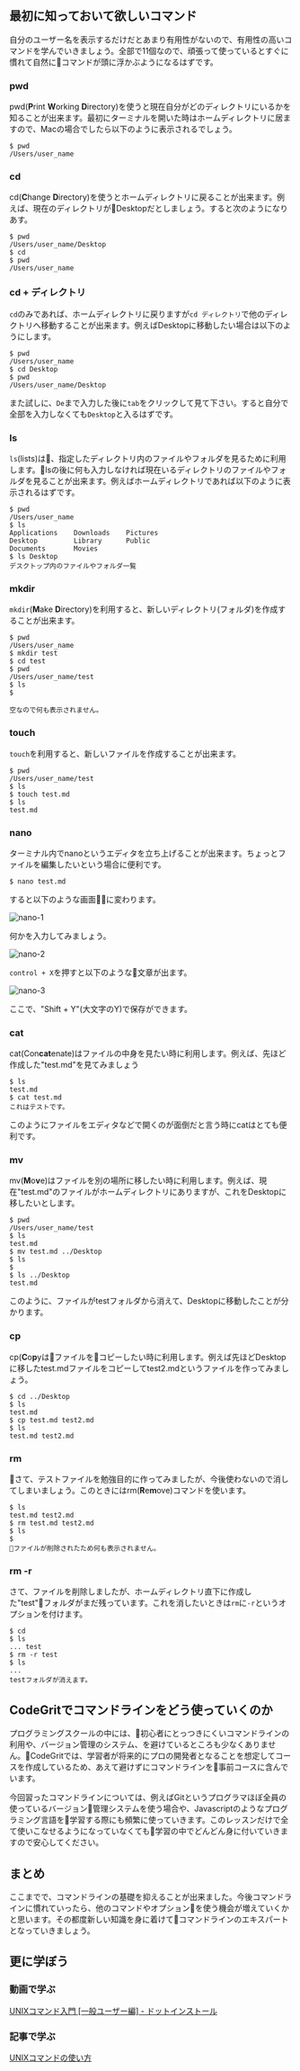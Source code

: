 ## 最初に知っておいて欲しいコマンド

自分のユーザー名を表示するだけだとあまり有用性がないので、有用性の高いコマンドを学んでいきましょう。全部で11個なので、頑張って使っているとすぐに慣れて自然にコマンドが頭に浮かぶようになるはずです。

### pwd

pwd(**P**rint **W**orking **D**irectory)を使うと現在自分がどのディレクトリにいるかを知ることが出来ます。最初にターミナルを開いた時はホームディレクトリに居ますので、Macの場合でしたら以下のように表示されるでしょう。

```
$ pwd
/Users/user_name
```

### cd

cd(**C**hange **D**irectory)を使うとホームディレクトリに戻ることが出来ます。例えば、現在のディレクトリがDesktopだとしましょう。すると次のようになりあす。

```
$ pwd
/Users/user_name/Desktop
$ cd
$ pwd
/Users/user_name
```

### cd + ディレクトリ

`cd`のみであれば、ホームディレクトリに戻りますが`cd ディレクトリ`で他のディレクトリへ移動することが出来ます。例えばDesktopに移動したい場合は以下のようにします。

```
$ pwd
/Users/user_name
$ cd Desktop
$ pwd
/Users/user_name/Desktop
```

また試しに、`De`まで入力した後に`tab`をクリックして見て下さい。すると自分で全部を入力しなくても`Desktop`と入るはずです。

### ls

`ls`(lists)は、指定したディレクトリ内のファイルやフォルダを見るために利用します。lsの後に何も入力しなければ現在いるディレクトリのファイルやフォルダを見ることが出来ます。例えばホームディレクトリであれば以下のように表示されるはずです。

```
$ pwd
/Users/user_name
$ ls
Applications    Downloads    Pictures
Desktop         Library      Public
Documents       Movies       
$ ls Desktop
デスクトップ内のファイルやフォルダ一覧
```

### mkdir

`mkdir`(**M**ake **D**irectory)を利用すると、新しいディレクトリ(フォルダ)を作成することが出来ます。

```
$ pwd
/Users/user_name
$ mkdir test
$ cd test
$ pwd
/Users/user_name/test
$ ls
$ 

空なので何も表示されません。
```

### touch

`touch`を利用すると、新しいファイルを作成することが出来ます。

```
$ pwd
/Users/user_name/test
$ ls
$ touch test.md
$ ls
test.md
```

### nano

ターミナル内でnanoというエディタを立ち上げることが出来ます。ちょっとファイルを編集したいという場合に便利です。

```
$ nano test.md
```

すると以下のような画面に変わります。

![nano-1](./images/nano.png)

何かを入力してみましょう。

![nano-2](./images/nano-2.png)

`control + X`を押すと以下のような文章が出ます。

![nano-3](./images/nano-3.png)

ここで、"Shift + Y"(大文字のY)で保存ができます。

### cat

cat(Con**cat**enate)はファイルの中身を見たい時に利用します。例えば、先ほど作成した"test.md"を見てみましょう

```
$ ls
test.md
$ cat test.md
これはテストです。
```

このようにファイルをエディタなどで開くのが面倒だと言う時にcatはとても便利です。

### mv

mv(**M**o**v**e)はファイルを別の場所に移したい時に利用します。例えば、現在"test.md"のファイルがホームディレクトリにありますが、これをDesktopに移したいとします。

```
$ pwd
/Users/user_name/test
$ ls
test.md
$ mv test.md ../Desktop
$ ls
$
$ ls ../Desktop
test.md
```

このように、ファイルがtestフォルダから消えて、Desktopに移動したことが分かります。

### cp

cp(**C**o**p**yはファイルをコピーしたい時に利用します。例えば先ほどDesktopに移したtest.mdファイルをコピーしてtest2.mdというファイルを作ってみましょう。

```
$ cd ../Desktop
$ ls
test.md
$ cp test.md test2.md
$ ls
test.md test2.md
```

### rm

さて、テストファイルを勉強目的に作ってみましたが、今後使わないので消してしまいましょう。このときにはrm(**R**e**m**ove)コマンドを使います。

```
$ ls
test.md test2.md
$ rm test.md test2.md
$ ls
$
ファイルが削除されたため何も表示されません。
```

### rm -r

さて、ファイルを削除しましたが、ホームディレクトリ直下に作成した"test"フォルダがまだ残っています。これを消したいときは`rm`に`-r`というオプションを付けます。

```
$ cd
$ ls
... test
$ rm -r test
$ ls
... 
testフォルダが消えます。
```

## CodeGritでコマンドラインをどう使っていくのか

プログラミングスクールの中には、初心者にとっつきにくいコマンドラインの利用や、バージョン管理のシステム、を避けているところも少なくありません。CodeGritでは、学習者が将来的にプロの開発者となることを想定してコースを作成しているため、あえて避けずにコマンドラインを事前コースに含んでいます。

今回習ったコマンドラインについては、例えばGitというプログラマほぼ全員の使っているバージョン管理システムを使う場合や、Javascriptのようなプログラミング言語を学習する際にも頻繁に使っていきます。このレッスンだけで全て使いこなせるようになっていなくても学習の中でどんどん身に付いていきますので安心してください。

## まとめ

ここまでで、コマンドラインの基礎を抑えることが出来ました。今後コマンドラインに慣れていったら、他のコマンドやオプションを使う機会が増えていくかと思います。その都度新しい知識を身に着けてコマンドラインのエキスパートとなっていきましょう。

## 更に学ぼう

### 動画で学ぶ

[UNIXコマンド入門 [一般ユーザー編] - ドットインストール](https://dotinstall.com/lessons/basic_unix_v2)

### 記事で学ぶ

[UNIXコマンドの使い方](http://www.gi.ce.t.kyoto-u.ac.jp/user/susaki/command/)